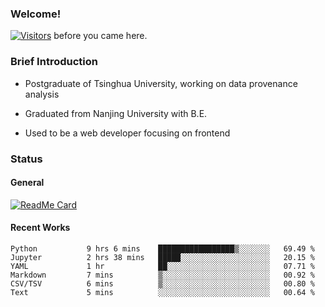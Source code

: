 ### Welcome!

[![Visitors](https://visitor-badge.laobi.icu/badge?page_id=HermitSun.HermitSun)]() before you came here.

### Brief Introduction

- Postgraduate of Tsinghua University, working on data provenance analysis

- Graduated from Nanjing University with B.E.

- Used to be a web developer focusing on frontend

### Status

#### General

[![ReadMe Card](https://github-readme-stats.hermitsun.vercel.app/api?username=HermitSun&count_private=true&show_icons=true)]()

#### Recent Works

<!--START_SECTION:waka-->

```text
Python           9 hrs 6 mins    █████████████████▒░░░░░░░   69.49 %
Jupyter          2 hrs 38 mins   █████░░░░░░░░░░░░░░░░░░░░   20.15 %
YAML             1 hr            ██░░░░░░░░░░░░░░░░░░░░░░░   07.71 %
Markdown         7 mins          ▒░░░░░░░░░░░░░░░░░░░░░░░░   00.92 %
CSV/TSV          6 mins          ▒░░░░░░░░░░░░░░░░░░░░░░░░   00.80 %
Text             5 mins          ░░░░░░░░░░░░░░░░░░░░░░░░░   00.64 %
```

<!--END_SECTION:waka-->
